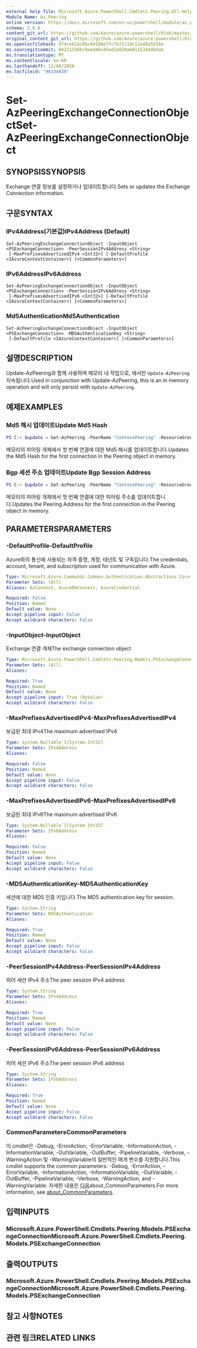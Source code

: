 ```yaml
---
external help file: Microsoft.Azure.PowerShell.Cmdlets.Peering.dll-Help.xml
Module Name: Az.Peering
online version: https://docs.microsoft.com/en-us/powershell/module/az.peering/set-azpeeringexchangeconnectionobject
schema: 2.0.0
content_git_url: https://github.com/Azure/azure-powershell/blob/master/src/Peering/Peering/help/Set-AzPeeringExchangeConnectionObject.md
original_content_git_url: https://github.com/Azure/azure-powershell/blob/master/src/Peering/Peering/help/Set-AzPeeringExchangeConnectionObject.md
ms.openlocfilehash: 9f4ceb2ac0bc84198e7fcfb71114c12e48a5616e
ms.sourcegitcommit: 04221336bc9eed46c05ed1e828a6811534d4b4ab
ms.translationtype: MT
ms.contentlocale: ko-KR
ms.lasthandoff: 12/08/2020
ms.locfileid: "98334838"
---
```

# <span data-ttu-id="0ef6d-101">Set-AzPeeringExchangeConnectionObject</span><span class="sxs-lookup"><span data-stu-id="0ef6d-101">Set-AzPeeringExchangeConnectionObject</span></span>

## <span data-ttu-id="0ef6d-102">SYNOPSIS</span><span class="sxs-lookup"><span data-stu-id="0ef6d-102">SYNOPSIS</span></span>
<span data-ttu-id="0ef6d-103">Exchange 연결 정보를 설정하거나 업데이트합니다.</span><span class="sxs-lookup"><span data-stu-id="0ef6d-103">Sets or updates the Exchange Connection information.</span></span> 

## <span data-ttu-id="0ef6d-104">구문</span><span class="sxs-lookup"><span data-stu-id="0ef6d-104">SYNTAX</span></span>

### <span data-ttu-id="0ef6d-105">IPv4Address(기본값)</span><span class="sxs-lookup"><span data-stu-id="0ef6d-105">IPv4Address (Default)</span></span>
```
Set-AzPeeringExchangeConnectionObject -InputObject <PSExchangeConnection> -PeerSessionIPv4Address <String>
 [-MaxPrefixesAdvertisedIPv4 <Int32>] [-DefaultProfile <IAzureContextContainer>] [<CommonParameters>]
```

### <span data-ttu-id="0ef6d-106">IPv6Address</span><span class="sxs-lookup"><span data-stu-id="0ef6d-106">IPv6Address</span></span>
```
Set-AzPeeringExchangeConnectionObject -InputObject <PSExchangeConnection> -PeerSessionIPv6Address <String>
 [-MaxPrefixesAdvertisedIPv6 <Int32>] [-DefaultProfile <IAzureContextContainer>] [<CommonParameters>]
```

### <span data-ttu-id="0ef6d-107">Md5Authentication</span><span class="sxs-lookup"><span data-stu-id="0ef6d-107">Md5Authentication</span></span>
```
Set-AzPeeringExchangeConnectionObject -InputObject <PSExchangeConnection> -MD5AuthenticationKey <String>
 [-DefaultProfile <IAzureContextContainer>] [<CommonParameters>]
```

## <span data-ttu-id="0ef6d-108">설명</span><span class="sxs-lookup"><span data-stu-id="0ef6d-108">DESCRIPTION</span></span>
<span data-ttu-id="0ef6d-109">Update-AzPeering과 함께 사용하며 메모리 내 작업으로, 에서만 `Update-AzPeering` 지속됩니다.</span><span class="sxs-lookup"><span data-stu-id="0ef6d-109">Used in conjunction with Update-AzPeering, this is an in memory operation and will only persist with `Update-AzPeering`.</span></span> 

## <span data-ttu-id="0ef6d-110">예제</span><span class="sxs-lookup"><span data-stu-id="0ef6d-110">EXAMPLES</span></span>

### <span data-ttu-id="0ef6d-111">Md5 해시 업데이트</span><span class="sxs-lookup"><span data-stu-id="0ef6d-111">Update Md5 Hash</span></span>
```powershell
PS C:> $update = Get-AzPeering -PeerName "ContosoPeering" -ResourceGroupName rg1 | Set-AzPeeringExchangeConnectionObject -MD5AuthenticationKey $hash
```

<span data-ttu-id="0ef6d-112">메모리의 피어링 개체에서 첫 번째 연결에 대한 Md5 해시를 업데이트합니다.</span><span class="sxs-lookup"><span data-stu-id="0ef6d-112">Updates the Md5 Hash for the first connection in the Peering object in memory.</span></span> 

### <span data-ttu-id="0ef6d-113">Bgp 세션 주소 업데이트</span><span class="sxs-lookup"><span data-stu-id="0ef6d-113">Update Bgp Session Address</span></span>
```powershell
PS C:> $update = Get-AzPeering -PeerName "ContosoPeering" -ResourceGroupName rg1 | Set-AzPeeringExchangeConnectionObject -PeerSessionIPv4Address "192.168.0.1" -MaxPrefixesAdvertisedIPv4 20000
```

<span data-ttu-id="0ef6d-114">메모리의 피어링 개체에서 첫 번째 연결에 대한 피어링 주소를 업데이트합니다.</span><span class="sxs-lookup"><span data-stu-id="0ef6d-114">Updates the Peering Address for the first connection in the Peering object in memory.</span></span> 

## <span data-ttu-id="0ef6d-115">PARAMETERS</span><span class="sxs-lookup"><span data-stu-id="0ef6d-115">PARAMETERS</span></span>

### <span data-ttu-id="0ef6d-116">-DefaultProfile</span><span class="sxs-lookup"><span data-stu-id="0ef6d-116">-DefaultProfile</span></span>
<span data-ttu-id="0ef6d-117">Azure와의 통신에 사용되는 자격 증명, 계정, 테넌트 및 구독입니다.</span><span class="sxs-lookup"><span data-stu-id="0ef6d-117">The credentials, account, tenant, and subscription used for communication with Azure.</span></span>

```yaml
Type: Microsoft.Azure.Commands.Common.Authentication.Abstractions.Core.IAzureContextContainer
Parameter Sets: (All)
Aliases: AzContext, AzureRmContext, AzureCredential

Required: False
Position: Named
Default value: None
Accept pipeline input: False
Accept wildcard characters: False
```

### <span data-ttu-id="0ef6d-118">-InputObject</span><span class="sxs-lookup"><span data-stu-id="0ef6d-118">-InputObject</span></span>
<span data-ttu-id="0ef6d-119">Exchange 연결 개체</span><span class="sxs-lookup"><span data-stu-id="0ef6d-119">The exchange connection object</span></span>

```yaml
Type: Microsoft.Azure.PowerShell.Cmdlets.Peering.Models.PSExchangeConnection
Parameter Sets: (All)
Aliases:

Required: True
Position: Named
Default value: None
Accept pipeline input: True (ByValue)
Accept wildcard characters: False
```

### <span data-ttu-id="0ef6d-120">-MaxPrefixesAdvertisedIPv4</span><span class="sxs-lookup"><span data-stu-id="0ef6d-120">-MaxPrefixesAdvertisedIPv4</span></span>
<span data-ttu-id="0ef6d-121">보급된 최대 IPv4</span><span class="sxs-lookup"><span data-stu-id="0ef6d-121">The maximum advertised IPv4</span></span>

```yaml
Type: System.Nullable`1[System.Int32]
Parameter Sets: IPv4Address
Aliases:

Required: False
Position: Named
Default value: None
Accept pipeline input: False
Accept wildcard characters: False
```

### <span data-ttu-id="0ef6d-122">-MaxPrefixesAdvertisedIPv6</span><span class="sxs-lookup"><span data-stu-id="0ef6d-122">-MaxPrefixesAdvertisedIPv6</span></span>
<span data-ttu-id="0ef6d-123">보급된 최대 IPv6</span><span class="sxs-lookup"><span data-stu-id="0ef6d-123">The maximum advertised IPv6</span></span>

```yaml
Type: System.Nullable`1[System.Int32]
Parameter Sets: IPv6Address
Aliases:

Required: False
Position: Named
Default value: None
Accept pipeline input: False
Accept wildcard characters: False
```

### <span data-ttu-id="0ef6d-124">-MD5AuthenticationKey</span><span class="sxs-lookup"><span data-stu-id="0ef6d-124">-MD5AuthenticationKey</span></span>
<span data-ttu-id="0ef6d-125">세션에 대한 MD5 인증 키입니다.</span><span class="sxs-lookup"><span data-stu-id="0ef6d-125">The MD5 authentication key for session.</span></span>

```yaml
Type: System.String
Parameter Sets: Md5Authentication
Aliases:

Required: True
Position: Named
Default value: None
Accept pipeline input: False
Accept wildcard characters: False
```

### <span data-ttu-id="0ef6d-126">-PeerSessionIPv4Address</span><span class="sxs-lookup"><span data-stu-id="0ef6d-126">-PeerSessionIPv4Address</span></span>
<span data-ttu-id="0ef6d-127">피어 세션 IPv4 주소</span><span class="sxs-lookup"><span data-stu-id="0ef6d-127">The peer session IPv4 address</span></span>

```yaml
Type: System.String
Parameter Sets: IPv4Address
Aliases:

Required: True
Position: Named
Default value: None
Accept pipeline input: False
Accept wildcard characters: False
```

### <span data-ttu-id="0ef6d-128">-PeerSessionIPv6Address</span><span class="sxs-lookup"><span data-stu-id="0ef6d-128">-PeerSessionIPv6Address</span></span>
<span data-ttu-id="0ef6d-129">피어 세션 IPv6 주소</span><span class="sxs-lookup"><span data-stu-id="0ef6d-129">The peer session IPv6 address</span></span>

```yaml
Type: System.String
Parameter Sets: IPv6Address
Aliases:

Required: True
Position: Named
Default value: None
Accept pipeline input: False
Accept wildcard characters: False
```

### <span data-ttu-id="0ef6d-130">CommonParameters</span><span class="sxs-lookup"><span data-stu-id="0ef6d-130">CommonParameters</span></span>
<span data-ttu-id="0ef6d-131">이 cmdlet은 -Debug, -ErrorAction, -ErrorVariable, -InformationAction, -InformationVariable, -OutVariable, -OutBuffer, -PipelineVariable, -Verbose, -WarningAction 및 -WarningVariable의 일반적인 매개 변수를 지원합니다.</span><span class="sxs-lookup"><span data-stu-id="0ef6d-131">This cmdlet supports the common parameters: -Debug, -ErrorAction, -ErrorVariable, -InformationAction, -InformationVariable, -OutVariable, -OutBuffer, -PipelineVariable, -Verbose, -WarningAction, and -WarningVariable.</span></span> <span data-ttu-id="0ef6d-132">자세한 내용은 [다음](http://go.microsoft.com/fwlink/?LinkID=113216)about_CommonParameters.</span><span class="sxs-lookup"><span data-stu-id="0ef6d-132">For more information, see [about_CommonParameters](http://go.microsoft.com/fwlink/?LinkID=113216).</span></span>

## <span data-ttu-id="0ef6d-133">입력</span><span class="sxs-lookup"><span data-stu-id="0ef6d-133">INPUTS</span></span>

### <span data-ttu-id="0ef6d-134">Microsoft.Azure.PowerShell.Cmdlets.Peering.Models.PSExchangeConnection</span><span class="sxs-lookup"><span data-stu-id="0ef6d-134">Microsoft.Azure.PowerShell.Cmdlets.Peering.Models.PSExchangeConnection</span></span>

## <span data-ttu-id="0ef6d-135">출력</span><span class="sxs-lookup"><span data-stu-id="0ef6d-135">OUTPUTS</span></span>

### <span data-ttu-id="0ef6d-136">Microsoft.Azure.PowerShell.Cmdlets.Peering.Models.PSExchangeConnection</span><span class="sxs-lookup"><span data-stu-id="0ef6d-136">Microsoft.Azure.PowerShell.Cmdlets.Peering.Models.PSExchangeConnection</span></span>

## <span data-ttu-id="0ef6d-137">참고 사항</span><span class="sxs-lookup"><span data-stu-id="0ef6d-137">NOTES</span></span>

## <span data-ttu-id="0ef6d-138">관련 링크</span><span class="sxs-lookup"><span data-stu-id="0ef6d-138">RELATED LINKS</span></span>
